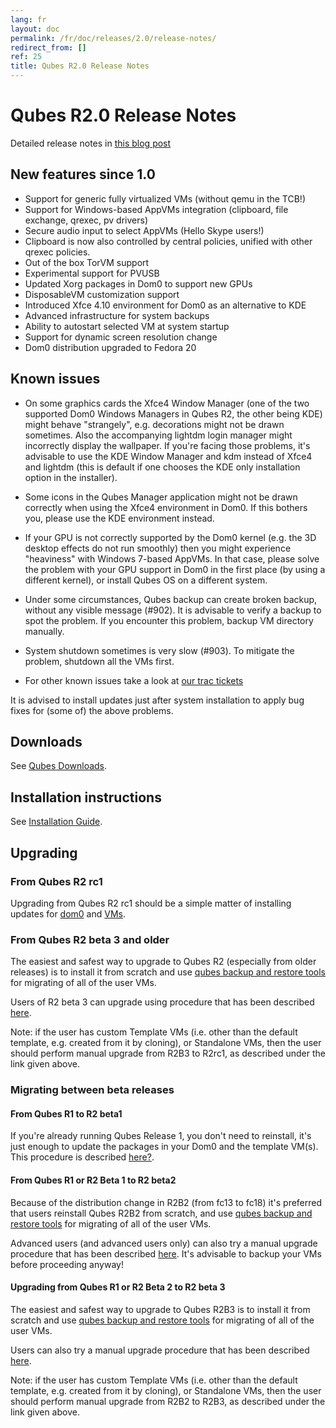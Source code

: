 ```yaml
---
lang: fr
layout: doc
permalink: /fr/doc/releases/2.0/release-notes/
redirect_from: []
ref: 25
title: Qubes R2.0 Release Notes
---
```


# Qubes R2.0 Release Notes
<a id="qubes-r20-release-notes"></a>

Detailed release notes in [this blog post](https://blog.invisiblethings.org/2014/09/26/announcing-qubes-os-release-2.html)

## New features since 1.0
<a id="new-features-since-10"></a>

* Support for generic fully virtualized VMs (without qemu in the TCB!)
* Support for Windows-based AppVMs integration (clipboard, file exchange, qrexec, pv drivers)
* Secure audio input to select AppVMs (Hello Skype users!)
* Clipboard is now also controlled by central policies, unified with other qrexec policies.
* Out of the box TorVM support
* Experimental support for PVUSB
* Updated Xorg packages in Dom0 to support new GPUs
* DisposableVM customization support
* Introduced Xfce 4.10 environment for Dom0 as an alternative to KDE
* Advanced infrastructure for system backups
* Ability to autostart selected VM at system startup
* Support for dynamic screen resolution change
* Dom0 distribution upgraded to Fedora 20

## Known issues
<a id="known-issues"></a>

* On some graphics cards the Xfce4 Window Manager (one of the two supported Dom0 Windows Managers in Qubes R2, the other being KDE) might behave "strangely", e.g. decorations might not be drawn sometimes. Also the accompanying lightdm login manager might incorrectly display the wallpaper. If you're facing those problems, it's advisable to use the KDE Window Manager and kdm instead of Xfce4 and lightdm (this is default if one chooses the KDE only installation option in the installer).

* Some icons in the Qubes Manager application might not be drawn correctly when using the Xfce4 environment in Dom0. If this bothers you, please use the KDE environment instead.

* If your GPU is not correctly supported by the Dom0 kernel (e.g. the 3D desktop effects do not run smoothly) then you might experience "heaviness" with Windows 7-based AppVMs. In that case, please solve the problem with your GPU support in Dom0 in the first place (by using a different kernel), or install Qubes OS on a different system.

* Under some circumstances, Qubes backup can create broken backup, without any visible message (\#902). It is advisable to verify a backup to spot the problem. If you encounter this problem, backup VM directory manually.

* System shutdown sometimes is very slow (\#903). To mitigate the problem, shutdown all the VMs first.

* For other known issues take a look at [our trac tickets](https://wiki.qubes-os.org/query?status=accepted&status=assigned&status=new&status=reopened&type=defect&milestone=Release+2.1+(post+R2)&col=id&col=summary&col=status&col=type&col=priority&col=milestone&col=component&order=priority)

It is advised to install updates just after system installation to apply bug fixes for (some of) the above problems.

## Downloads
<a id="downloads"></a>

See [Qubes Downloads](/fr/doc/QubesDownloads/).

## Installation instructions
<a id="installation-instructions"></a>

See [Installation Guide](/fr/doc/installation-guide/).

## Upgrading
<a id="upgrading"></a>

### From Qubes R2 rc1
<a id="from-qubes-r2-rc1"></a>

Upgrading from Qubes R2 rc1 should be a simple matter of installing updates for [dom0](/fr/doc/software-update-dom0/) and [VMs](/fr/doc/software-update-vm/).

### From Qubes R2 beta 3 and older
<a id="from-qubes-r2-beta-3-and-older"></a>

The easiest and safest way to upgrade to Qubes R2 (especially from older releases) is to install it from scratch and use [qubes backup and restore tools](/fr/doc/backup-restore/) for migrating of all of the user VMs.

Users of R2 beta 3 can upgrade using procedure that has been described [here](/fr/doc/upgrade-to-r2/).

Note: if the user has custom Template VMs (i.e. other than the default template, e.g. created from it by cloning), or Standalone VMs, then the user should perform manual upgrade from R2B3 to R2rc1, as described under the link given above.

### Migrating between beta releases
<a id="migrating-between-beta-releases"></a>

#### From Qubes R1 to R2 beta1
<a id="from-qubes-r1-to-r2-beta1"></a>

If you're already running Qubes Release 1, you don't need to reinstall, it's just enough to update the packages in your Dom0 and the template VM(s). This procedure is described [here?](/fr/doc/upgrade-to-r2/).

#### From Qubes R1 or R2 Beta 1 to R2 beta2
<a id="from-qubes-r1-or-r2-beta-1-to-r2-beta2"></a>

Because of the distribution change in R2B2 (from fc13 to fc18) it's preferred that users reinstall Qubes R2B2 from scratch, and use [qubes backup and restore tools](/fr/doc/backup-restore/) for migrating of all of the user VMs.

Advanced users (and advanced users only) can also try a manual upgrade procedure that has been described [here](/fr/doc/upgrade-to-r2b2/). It's advisable to backup your VMs before proceeding anyway!

#### Upgrading from Qubes R1 or R2 Beta 2 to R2 beta 3
<a id="upgrading-from-qubes-r1-or-r2-beta-2-to-r2-beta-3"></a>

The easiest and safest way to upgrade to Qubes R2B3 is to install it from scratch and use [qubes backup and restore tools](/fr/doc/backup-restore/) for migrating of all of the user VMs.

Users can also try a manual upgrade procedure that has been described [here](/fr/doc/upgrade-to-r2b3/).

Note: if the user has custom Template VMs (i.e. other than the default template, e.g. created from it by cloning), or Standalone VMs, then the user should perform manual upgrade from R2B2 to R2B3, as described under the link given above.